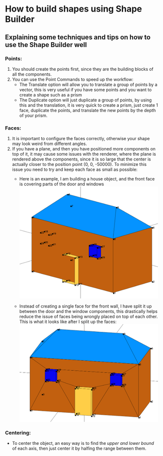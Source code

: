 # How to build shapes using Shape Builder
## Explaining some techniques and tips on how to use the Shape Builder well

### Points:
1. You should create the points first, since they are the building blocks of all the components. 
2. You can use the Point Commands to speed up the workflow:
    - The Translate option will allow you to translate a group of points by a vector, this is very useful if you have some points and you want to create a shape such as a prism
    - The Duplicate option will just duplicate a group of points, by using this and the translation, it is very quick to create a prism, just create 1 face, duplicate the points, and translate the new points by the depth of your prism.

### Faces:
1. It is important to configure the faces correctly, otherwise your shape may look weird from different angles.
2. If you have a plane, and then you have positioned more components on top of it, it may cause some issues with the renderer, where the plane is rendered above the components, since it is so large that the center is actually closer to the position point (0, 0, -50000). To minimize this issue you need to try and keep each face as small as possible:
    - Here is an example, I am building a house object, and the front face is covering parts of the door and windows
    ![House Disjointed Faces](https://github.com/AryaaSk/3D-Engine/blob/master/Research/HouseJoinedFace.png?raw=true)

    - Instead of creating a single face for the front wall, I have split it up between the door and the window components, this drastically helps reduce the issue of faces being wrongly placed on top of each other. This is what it looks like after I split up the faces:\
    ![House Disjointed Faces](https://github.com/AryaaSk/3D-Engine/blob/master/Research/HouseDisjointedFaces.png?raw=true)

### Centering:
- To center the object, an easy way is to find the *upper and lower bound* of each axis, then just center it by halfing the range between them.